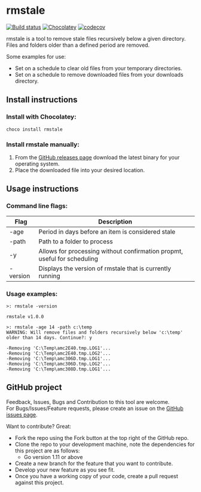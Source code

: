# rmstale

[![Build status](https://ci.appveyor.com/api/projects/status/h83tgvpdo8icnl47/branch/master?svg=true)](https://ci.appveyor.com/project/danstis/rmstale/branch/master)
[![Chocolatey](https://img.shields.io/chocolatey/v/rmstale.svg)](https://chocolatey.org/packages/rmstale)
[![codecov](https://codecov.io/gh/danstis/rmstale/branch/master/graph/badge.svg)](https://codecov.io/gh/danstis/rmstale)

rmstale is a tool to remove stale files recursively below a given directory.  
Files and folders older than a defined period are removed.

Some examples for use:  
* Set on a schedule to clear old files from your temporary directories.
* Set on a schedule to remove downloaded files from your downloads directory.

## Install instructions

### Install with Chocolatey:

`choco install rmstale`

### Install rmstale manually:  
1. From the [GitHub releases page](https://github.com/danstis/rmstale/releases) download the latest binary for your operating system.
1. Place the downloaded file into your desired location.

## Usage instructions

### Command line flags:

| Flag | Description |
| -- | -- |
| -age | Period in days before an item is considered stale |
| -path | Path to a folder to process |
| -y | Allows for processing without confirmation propmt, useful for scheduling |
| -version | Displays the version of rmstale that is currently running |

### Usage examples:

```
>: rmstale -version

rmstale v1.0.0
```

```
>: rmstale -age 14 -path c:\temp
WARNING: Will remove files and folders recursively below 'c:\temp' older than 14 days. Continue?: y

-Removing 'C:\Temp\amc2E40.tmp.LOG1'...
-Removing 'C:\Temp\amc2E40.tmp.LOG2'...
-Removing 'C:\Temp\amc306D.tmp.LOG1'...
-Removing 'C:\Temp\amc306D.tmp.LOG2'...
-Removing 'C:\Temp\amc308D.tmp.LOG1'...
```

## GitHub project

Feedback, Issues, Bugs and Contribution to this tool are welcome.  
For Bugs/Issues/Feature requests, please create an issue on the [GitHub issues page](https://github.com/danstis/rmstale/issues). 

Want to contribute? Great: 
* Fork the repo using the Fork button at the top right of the GitHub repo.
* Clone the repo to your development machine, note the dependencies for this project are as follows:
	* Go version 1.11 or above
* Create a new branch for the feature that you want to contribute.
* Develop your new feature as you see fit.
* Once you have a working copy of your code, create a pull request against this project.
